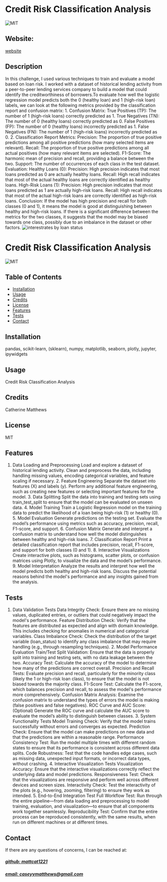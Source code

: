 # Credit Risk Classification Analysis
![MIT](https://img.shields.io/badge/License-MIT-blue)

## Website: 
[website](https://crcawebsite.vercel.app)

## Description
In this challenge, I used various techniques to train and evaluate a model based on loan risk. I worked with a dataset of historical lending activity from a peer-to-peer lending services company to build a model that could identify the creditworthiness of borrowers.To evaluate how well the logistic regression model predicts both the 0 (healthy loan) and 1 (high-risk loan) labels, we can look at the following metrics provided by the classification report and confusion matrix:  1. Confusion Matrix: True Positives (TP): The number of 1 (high-risk loans) correctly predicted as 1. True Negatives (TN): The number of 0 (healthy loans) correctly predicted as 0. False Positives (FP): The number of 0 (healthy loans) incorrectly predicted as 1. False Negatives (FN): The number of 1 (high-risk loans) incorrectly predicted as 0. 2. Classification Report Metrics: Precision: The proportion of true positive predictions among all positive predictions (how many selected items are relevant). Recall: The proportion of true positive predictions among all actual positives (how many relevant items are selected). F1-Score: The harmonic mean of precision and recall, providing a balance between the two. Support: The number of occurrences of each class in the test dataset. Evaluation: Healthy Loans (0): Precision: High precision indicates that most loans predicted as 0 are actually healthy loans. Recall: High recall indicates that most of the actual healthy loans are correctly identified as healthy loans. High-Risk Loans (1): Precision: High precision indicates that most loans predicted as 1 are actually high-risk loans. Recall: High recall indicates that most of the actual high-risk loans are correctly identified as high-risk loans. Conclusion: If the model has high precision and recall for both classes (0 and 1), it means the model is good at distinguishing between healthy and high-risk loans. If there is a significant difference between the metrics for the two classes, it suggests that the model may be biased towards one class, possibly due to an imbalance in the dataset or other factors.
![interestrates by loan status](https://github.com/user-attachments/assets/ed3319f8-0db0-4f64-8e77-4da239f364ad)

# Credit Risk Classification Analysis
![MIT](https://img.shields.io/badge/License-MIT-blue)


## Table of Contents
- [Installation](#installation)
- [Usage](#usage)
- [Credits](#credits)
- [License](#license)
- [Features](#features)
- [Tests](#tests)
- [Contact](#contact)

## Installation
pandas, scikit-learn, (sklearn), numpy, matplotlib, seaborn, plotly, jupyter, ipywidgets

## Usage
Credit Risk Classification Analysis

## Credits
Catherine Matthews

## License
MIT

## Features
1. Data Loading and Preprocessing Load and explore a dataset of historical lending activity. Clean and preprocess the data, including handling missing values, encoding categorical variables, and feature scaling if necessary. 2. Feature Engineering Separate the dataset into features (X) and labels (y). Perform any additional feature engineering, such as creating new features or selecting important features for the model. 3. Data Splitting Split the data into training and testing sets using train_test_split to ensure that the model can be evaluated on unseen data. 4. Model Training Train a Logistic Regression model on the training data to predict the likelihood of a loan being high-risk (1) or healthy (0). 5. Model Evaluation Generate predictions on the testing set. Evaluate the model’s performance using metrics such as accuracy, precision, recall, F1-score, and support. 6. Confusion Matrix Generate and interpret a confusion matrix to understand how well the model distinguishes between healthy and high-risk loans. 7. Classification Report Print a detailed classification report that includes precision, recall, F1-score, and support for both classes (0 and 1). 8. Interactive Visualizations Create interactive plots, such as histograms, scatter plots, or confusion matrices using Plotly, to visualize the data and the model’s performance. 9. Model Interpretation Analyze the results and interpret how well the model predicts both healthy and high-risk loans. Discuss the potential reasons behind the model's performance and any insights gained from the analysis.

## Tests
1. Data Validation Tests Data Integrity Check: Ensure there are no missing values, duplicated entries, or outliers that could negatively impact the model's performance. Feature Distribution Check: Verify that the features are distributed as expected and align with domain knowledge. This includes checking for anomalies in numerical and categorical variables. Class Imbalance Check: Check the distribution of the target variable (loan_status) to identify any class imbalance that may require handling (e.g., through resampling techniques). 2. Model Performance Evaluation Train/Test Split Validation: Ensure that the data is properly split into training and testing sets, with no data leakage between the two. Accuracy Test: Calculate the accuracy of the model to determine how many of the predictions are correct overall. Precision and Recall Tests: Evaluate precision and recall, particularly for the minority class (likely the 1 or high-risk loan class), to ensure that the model is not biased towards the majority class. F1-Score Test: Calculate the F1-score, which balances precision and recall, to assess the model's performance more comprehensively. Confusion Matrix Analysis: Examine the confusion matrix to understand the types of errors the model is making (false positives and false negatives). ROC Curve and AUC Score: (Optional) Generate the ROC curve and calculate the AUC score to evaluate the model’s ability to distinguish between classes. 3. System Functionality Tests Model Training Check: Verify that the model trains successfully without errors and converges as expected. Prediction Check: Ensure that the model can make predictions on new data and that the predictions are within a reasonable range. Performance Consistency Test: Run the model multiple times with different random states to ensure that its performance is consistent across different data splits. Code Robustness: Test that the code handles edge cases, such as missing data, unexpected input formats, or incorrect data types, without crashing. 4. Interactive Visualization Tests Visualization Accuracy: Ensure that the interactive visualizations correctly reflect the underlying data and model predictions. Responsiveness Test: Check that the visualizations are responsive and perform well across different devices and screen sizes. Interactivity Check: Test the interactivity of the plots (e.g., hovering, zooming, filtering) to ensure they work as intended. 5. End-to-End Integration Test Full Workflow Test: Run through the entire pipeline—from data loading and preprocessing to model training, evaluation, and visualization—to ensure that all components work together seamlessly. Reproducibility Test: Confirm that the entire process can be reproduced consistently, with the same results, when run on different machines or at different times.

## Contact
If there are any questions of concerns, I can be reached at:
##### [github: mattcat1221](https://github.com/mattcat1221)
##### [email: caseyvmatthews@gmail.com](mailto:caseyvmatthews@gmail.com)
